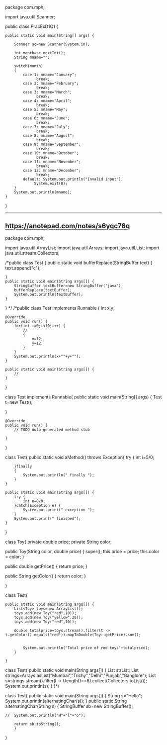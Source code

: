 package com.mph;

import java.util.Scanner;

public class PracExD1Q1 {

	public static void main(String[] args) {
		
		Scanner sc=new Scanner(System.in);
		
		int month=sc.nextInt();
		String mname="";
		
		switch(month)
		{
			case 1: mname="January";
				  break;	
			case 2: mname="February";
				  break;	
			case 3: mname="March";
				  break;	
			case 4: mname="April";
				  break;	
			case 5: mname="May";
				  break;	
			case 6: mname="June";
				  break;
			case 7: mname="July";
				  break;	
			case 8: mname="August";
				  break;	
			case 9: mname="September";
				  break;	
			case 10: mname="October";
				  break;	
			case 11: mname="November";
				  break;	
			case 12: mname="December";
				  break;		
			default: System.out.println("Invalid input");
				 System.exit(0);
		}
		System.out.println(mname);
	}

	

}

--------------------------------------
https://anotepad.com/notes/s6yqc76q
--------------------------------------------------------------------------
package com.mph;

import java.util.ArrayList;
import java.util.Arrays;
import java.util.List;
import java.util.stream.Collectors;

/*public class Test {
	public static void bufferReplace(StringBuffer text) {
		text.append("c");
		
	}
	public static void main(String args[]) {
		StringBuffer textBuffer=new StringBuffer("java");
		bufferReplace(textBuffer);
		System.out.println(textBuffer);
	}
}
*/
/*public class Test implements Runnable {
	int x,y;

	@Override
	public void run() {
		for(int i=0;i<10;i++) {
			//
			{
				x=12;
				y=12;
			}
		}
		System.out.println(x+""+y+"");
	}
	
	public static void main(String args[]) {
		//
	}
}

class Test implements Runnable{
	public static void main(String[] args) {
		Test t=new Test();
	
}


	@Override
	public void run() {
		// TODO Auto-generated method stub
		
	}
}


 class Test{
	public static void aMethod() throws Exception{
		try {
			int i=5/0;
			
		}finally 
		{
			System.out.println(" finally ");
		}
	}
	
	public static void main(String args[]) {
		try {
			int n=8/0;
		}catch(Exception e) {
			System.out.print(" exception ");
		}
		System.out.print(" finished");
	}
}


class Toy{
	private double price;
	private String color;

public Toy(String color, double price) {
	super();
	this.price = price;
	this.color = color;
}

public double getPrice() {
	return price;
}


public String getColor() {
	return color;
}

	
}

class Test{

	public static void main(String args[]) {
		List<Toy> toys=new ArrayList();
		toys.add(new Toy("red",10));
		toys.add(new Toy("yellow",30));
		toys.add(new Toy("red",10));
		
		double totalprice=toys.stream().filter(t -> t.getColor().equals("red")).mapToDouble(Toy::getPrice).sum();
				
				
			System.out.println("Total price of red toys"+totalprice);
		}
		
	}


class Test{
	public static void main(String args[]) {
		List strList;
		List<String> strings=Arrays.asList("Mumbai","Trichy","Delhi","Punjab","Banglore");
		List<String> s=strings.stream().filter(l -> l.length()==6).collect(Collectors.toList());
		System.out.println(s);
	}
}*/





class Test{
	public static void main(String args[]) {
		String s="Hello";
		System.out.println(alternatingChar(s));
	}
	public static String alternatingChar(String s) {
		StringBuffer sb=new StringBuffer();
		
		
	//	System.out.println("H"+"l"+"o");
		
		return sb.toString();
		}
}
